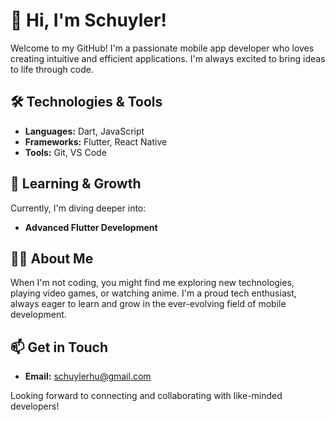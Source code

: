 # 👋 Hi, I'm Schuyler!

Welcome to my GitHub! I'm a passionate mobile app developer who loves creating intuitive and efficient applications. I'm always excited to bring ideas to life through code.

## 🛠️ Technologies & Tools
- **Languages:** Dart, JavaScript
- **Frameworks:** Flutter, React Native
- **Tools:** Git, VS Code

## 🌱 Learning & Growth
Currently, I'm diving deeper into:
- **Advanced Flutter Development**

## 👨‍💻 About Me
When I'm not coding, you might find me exploring new technologies, playing video games, or watching anime. I'm a proud tech enthusiast, always eager to learn and grow in the ever-evolving field of mobile development.

## 📫 Get in Touch
- **Email:** schuylerhu@gmail.com

Looking forward to connecting and collaborating with like-minded developers!



<!---
Schuyler2025/Schuyler2025 is a ✨ special ✨ repository because its `README.md` (this file) appears on your GitHub profile.
You can click the Preview link to take a look at your changes.
--->
